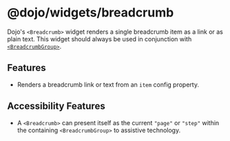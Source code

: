 # @dojo/widgets/breadcrumb

Dojo's `<Breadcrumb>` widget renders a single breadcrumb item as a link or as plain text. This widget should always be used in conjunction with [`<BreadcrumbGroup>`](/#widget/breadcrumb-group/overview).

## Features

- Renders a breadcrumb link or text from an `item` config property.

## Accessibility Features

- A `<Breadcrumb>` can present itself as the current `"page"` or `"step"` within the containing `<BreadcrumbGroup>` to assistive technology.
